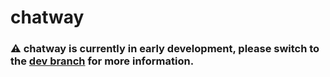 # chatway
### ⚠️ chatway is currently in early development, please switch to the [dev branch](../dev) for more information.
